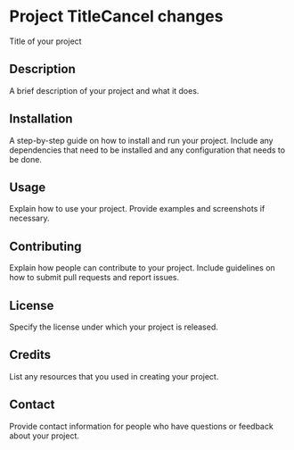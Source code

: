 # Project TitleCancel changes

Title of your project

## Description

A brief description of your project and what it does.

## Installation

A step-by-step guide on how to install and run your project. Include any dependencies that need to be installed and any configuration that needs to be done.

## Usage

Explain how to use your project. Provide examples and screenshots if necessary.

## Contributing

Explain how people can contribute to your project. Include guidelines on how to submit pull requests and report issues.

## License

Specify the license under which your project is released.

## Credits

List any resources that you used in creating your project.

## Contact

Provide contact information for people who have questions or feedback about your project.
